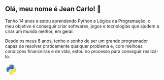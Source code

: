 ## Olá, meu nome é Jean Carlo! :wave:

Tenho 14 anos e estou aprendendo Python e Lógica da Programação, o meu objetivo é conseguir criar softwares, jogos e tecnologias que ajudem a criar um mundo melhor, em geral.

Desde os meus 8 anos, tenho o sonho de ser um grande programador capaz de resolver praticamente qualquer problema e, com melhoes condições financeiras e de vida, estou no processo para conseguir realizá-lo.

<div>
    <img src="https://github.com/devicons/devicon/blob/master/icons/python/python-original.svg" title="Python" alt="Python" width="40" height="40"/>
</div>

